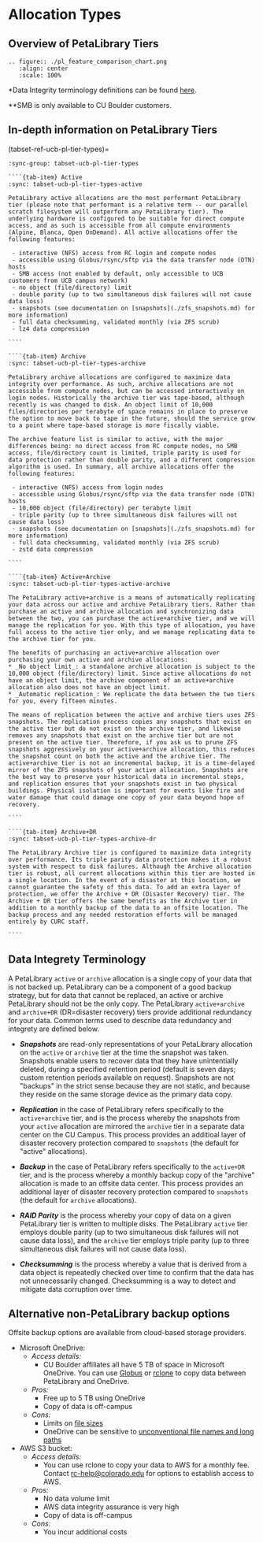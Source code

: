 # Allocation Types

## Overview of PetaLibrary Tiers

```{eval-rst}
.. figure:: ./pl_feature_comparison_chart.png
   :align: center
   :scale: 100%
```
*Data Integrity terminology definitions can be found [here](#data-integrety-terminology).

**SMB is only available to CU Boulder customers.

## In-depth information on PetaLibrary Tiers

(tabset-ref-ucb-pl-tier-types)=
`````{tab-set}
:sync-group: tabset-ucb-pl-tier-types

````{tab-item} Active
:sync: tabset-ucb-pl-tier-types-active

PetaLibrary active allocations are the most performant PetaLibrary tier (please note that performant is a relative term -- our parallel scratch filesystem will outperform any PetaLibrary tier). The underlying hardware is configured to be suitable for direct compute access, and as such is accessible from all compute environments (Alpine, Blanca, Open OnDemand). All active allocations offer the following features:

 - interactive (NFS) access from RC login and compute nodes
 - accessible using Globus/rsync/sftp via the data transfer node (DTN) hosts
 - SMB access (not enabled by default, only accessible to UCB customers from UCB campus network)
 - no object (file/directory) limit
 - double parity (up to two simultaneous disk failures will not cause data loss)
 - snapshots (see documentation on [snapshots](./zfs_snapshots.md) for more information)
 - full data checksumming, validated monthly (via ZFS scrub)
 - lz4 data compression

````

````{tab-item} Archive
:sync: tabset-ucb-pl-tier-types-archive

PetaLibrary archive allocations are configured to maximize data integrity over performance. As such, archive allocations are not accessible from compute nodes, but can be accessed interactively on login nodes. Historically the archive tier was tape-based, although recently is was changed to disk. An object limit of 10,000 files/directories per terabyte of space remains in place to preserve the option to move back to tape in the future, should the service grow to a point where tape-based storage is more fiscally viable.

The archive feature list is similar to active, with the major differences being: no direct access from RC compute nodes, no SMB access, file/directory count is limited, triple parity is used for data protection rather than double parity, and a different compression algorithm is used. In summary, all archive allocations offer the following features:

 - interactive (NFS) access from login nodes
 - accessible using Globus/rsync/sftp via the data transfer node (DTN) hosts
 - 10,000 object (file/directory) per terabyte limit
 - triple parity (up to three simultaneous disk failures will not cause data loss)
 - snapshots (see documentation on [snapshots](./zfs_snapshots.md) for more information)
 - full data checksumming, validated monthly (via ZFS scrub)
 - zstd data compression

````

````{tab-item} Active+Archive
:sync: tabset-ucb-pl-tier-types-active-archive

The PetaLibrary active+archive is a means of automatically replicating your data across our active and archive PetaLibrary tiers. Rather than purchase an active and archive allocation and synchronizing data between the two, you can purchase the active+archive tier, and we will manage the replication for you. With this type of allocation, you have full access to the active tier only, and we manage replicating data to the archive tier for you.

The benefits of purchasing an active+archive allocation over purchasing your own active and archive allocations:
* _No object limit_: a standalone archive allocation is subject to the 10,000 object (file/directory) limit. Since active allocations do not have an object limit, the archive component of an active+archive allocation also does not have an object limit.
* _Automatic replication_: We replicate the data between the two tiers for you, every fifteen minutes.

The means of replication between the active and archive tiers uses ZFS snapshots. The replication process copies any snapshots that exist on the active tier but do not exist on the archive tier, and likewise removes any snapshots that exist on the archive tier but are not present on the active tier. Therefore, if you ask us to prune ZFS snapshots aggressively on your active+archive allocation, this reduces the snapshot count on both the active and the archive tier. The active+archive tier is not an incremental backup, it is a time-delayed mirror of the ZFS snapshots of your active allocation. Snapshots are the best way to preserve your historical data in incremental steps, and replication ensures that your snapshots exist in two physical buildings. Physical isolation is important for events like fire and water damage that could damage one copy of your data beyond hope of recovery.

````

````{tab-item} Archive+DR
:sync: tabset-ucb-pl-tier-types-archive-dr

The PetaLibrary Archive tier is configured to maximize data integrity over performance. Its triple parity data protection makes it a robust system with respect to disk failures. Although the Archive allocation tier is robust, all current allocations within this tier are hosted in a single location. In the event of a disaster at this location, we cannot guarantee the safety of this data. To add an extra layer of protection, we offer the Archive + DR (Disaster Recovery) tier. The Archive + DR tier offers the same benefits as the Archive tier in addition to a monthly backup of the data to an offsite location. The backup process and any needed restoration efforts will be managed entirely by CURC staff.

````

`````


## Data Integrety Terminology

A PetaLibrary `active` or `archive` allocation is a single copy of your data that is not backed up. PetaLibrary can be a component of a good backup strategy, but for data that cannot be replaced, an active or archive PetaLibrary should not be the only copy. The PetaLibrary `active+archive` and `archive+DR` (DR=disaster recovery) tiers provide additional redundancy for your data.  Common terms used to describe data redundancy and integrety are defined below. 

* __*Snapshots*__ are read-only representations of your PetaLibrary allocation on the `active` or `archive` tier at the time the snapshot was taken. Snapshots enable users to recover data that they have unintentially deleted, during a specified retention period (default is seven days; custom retention periods available on request). Snapshots are not "backups" in the strict sense because they are not static, and because they reside on the same storage device as the primary data copy. 
  
* __*Replication*__ in the case of PetaLibrary refers specifically to the `active+archive` tier, and is the process whereby the snapshots from your `active` allocation are mirrored the `archive` tier in a separate data center on the CU Campus.  This process provides an additioal layer of disaster recovery protection compared to `snapshots` (the default for "active" allocations).
  
* __*Backup*__ in the case of PetaLibrary refers specifically to the `active+DR` tier, and is the process whereby a monthly backup copy of the "archive" allocation is made to an offsite data center.  This process provides an additional layer of disaster recovery protection compared to `snapshots` (the default for `archive` allocations).
  
* __*RAID Parity*__ is the process whereby your copy of data on a given PetaLibrary tier is written to multiple disks.  The PetaLibrary `active` tier employs double parity (up to two simultaneous disk failures will not cause data loss), and the `archive` tier employs triple parity (up to three simultaneous disk failures will not cause data loss).  
  
* __*Checksumming*__ is the process whereby a value that is derived from a data object is repeatedly checked over time to confirm that the data has not unnecessarily changed.  Checksumming is a way to detect and mitigate data corruption over time. 
     
## Alternative non-PetaLibrary backup options

Offsite backup options are available from cloud-based storage providers. 

- Microsoft OneDrive:  
    - _Access details:_  
        - CU Boulder affiliates all have 5 TB of space in Microsoft OneDrive. You can use [Globus](./onedrive.md#using-globus) or [rclone](./onedrive.md#using-rclone) to copy data between PetaLibrary and OneDrive.  
    - _Pros:_ 
        - Free up to 5 TB using OneDrive 
        - Copy of data is off-campus 
    - _Cons:_ 
        - Limits on [file sizes](https://support.microsoft.com/en-us/office/restrictions-and-limitations-in-onedrive-and-sharepoint-64883a5d-228e-48f5-b3d2-eb39e07630fa#individualfilesize)
        - OneDrive can be sensitive to [unconventional file names and long paths](https://support.microsoft.com/en-us/office/restrictions-and-limitations-in-onedrive-and-sharepoint-64883a5d-228e-48f5-b3d2-eb39e07630fa#invalidcharacters)  
- AWS S3 bucket:  
    - _Access details:_ 
        - You can use rclone to copy your data to AWS for a monthly fee. Contact <rc-help@colorado.edu> for options to establish access to AWS. 
    - _Pros:_ 
        - No data volume limit 
        - AWS data integrity assurance is very high 
        - Copy of data is off-campus 
    - _Cons:_ 
        - You incur additional costs 
